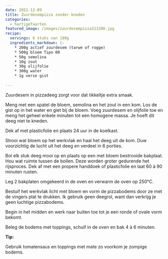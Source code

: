 ```yaml
---
date: 2022-12-09
title: Zuurdesempizza zonder kneden
categories:
  - hartigeTaarten
featured_image: /images/zuurdesempizza221200.jpg
recipe:
  servings: 6 stuks van 180g
  ingredients_markdown: |-
    * 200g actief zuurdesem (tarwe of rogge)
    * 500g bloem Tipo 00
    * 50g semolina
    * 10g zout
    * 30g olijfolie
    * 300g water
    * 1g verse gist    
---
```

Zuurdesem in pizzadeeg zorgt voor dat tikkeltje extra smaak.

<!--more-->

Meng met een spatel de bloem, semolina en het zout in een kom.
Los de gist op in het water en giet bij de bloem.
Voeg zuurdesem en olijfolie toe en meng het geheel enkele minuten tot een homogene massa. 
Je hoeft dit deeg niet te kneden.

Dek af met plasticfolie en plaats 24 uur in de koelkast.

Strooi wat bloem op het werkvlak en haal het deeg uit de kom.
Duw voorzichtig de lucht uit het deeg en verdeel in 6 porties.

Bol elk stuk deeg mooi op en plaats op een met bloem bestrooide bakplaat. Hou wat ruimte tussen de bollen. Deze worden groter gedurende het rijsproces.
Dek af met een propere handdoek of plasticfolie en laat 60 à 90 minuten rusten.

Leg 2 bakplaten omgekeerd in de oven en verwarm de oven op 250°C.

Bestuif het werkvlak licht met bloem en vorm de pizzabodems door ze met de vingers plat te drukken. Ik gebruik geen deegrol, want dan verkrijg je geen luchtige pizzabodems. 

Begin in het midden en werk naar buiten toe tot je een ronde of ovale vorm bekomt.

Beleg de bodems met toppings, schuif in de oven en bak 4 à 6 minuten.

<b>Tip: </b>

Gebruik tomatensaus en toppings met mate zo voorkom je zompige bodems.
